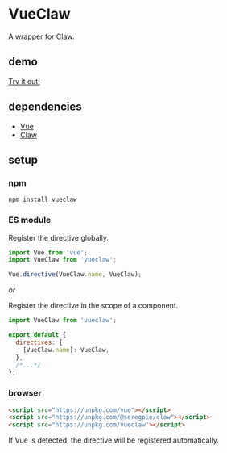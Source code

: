 # VueClaw

A wrapper for Claw.

## demo

[Try it out!](https://seregpie.github.io/VueClaw/)

## dependencies

- [Vue](https://github.com/vuejs/vue)
- [Claw](https://github.com/SeregPie/Claw)

## setup

### npm

```shell
npm install vueclaw
```

### ES module

Register the directive globally.

```javascript
import Vue from 'vue';
import VueClaw from 'vueclaw';

Vue.directive(VueClaw.name, VueClaw);
```

*or*

Register the directive in the scope of a component.

```javascript
import VueClaw from 'vueclaw';

export default {
  directives: {
    [VueClaw.name]: VueClaw,
  },
  /*...*/
};
```

### browser

```html
<script src="https://unpkg.com/vue"></script>
<script src="https://unpkg.com/@seregpie/claw"></script>
<script src="https://unpkg.com/vueclaw"></script>
```

If Vue is detected, the directive will be registered automatically.

